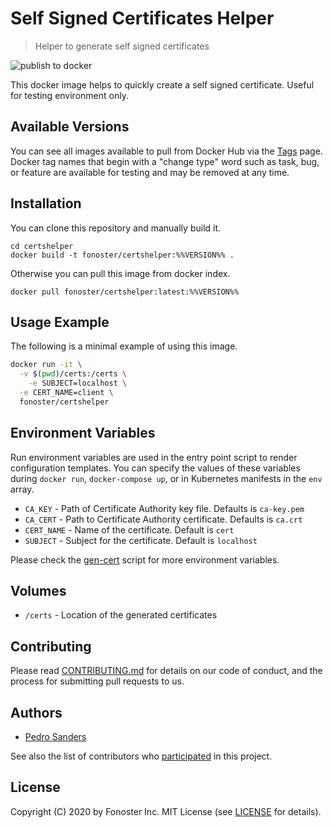 # Self Signed Certificates Helper

> Helper to generate self signed certificates

![publish to docker](https://github.com/fonoster/certshelper/workflows/publish%20to%20docker%20hub/badge.svg)

This docker image helps to quickly create a self signed certificate. Useful for testing environment only.

## Available Versions

You can see all images available to pull from Docker Hub via the [Tags](https://hub.docker.com/repository/registry-1.docker.io/fonoster/certshelper/tags?page=1) page. Docker tag names that begin with a "change type" word such as task, bug, or feature are available for testing and may be removed at any time.

## Installation

You can clone this repository and manually build it.

```
cd certshelper
docker build -t fonoster/certshelper:%%VERSION%% .
```

Otherwise you can pull this image from docker index.

```
docker pull fonoster/certshelper:latest:%%VERSION%%
```

## Usage Example

The following is a minimal example of using this image.

```bash
docker run -it \
  -v $(pwd)/certs:/certs \
	-e SUBJECT=localhost \
  -e CERT_NAME=client \
  fonoster/certshelper
```

## Environment Variables

Run environment variables are used in the entry point script to render configuration templates. You can specify the values of these variables during `docker run`, `docker-compose up`, or in Kubernetes manifests in the `env` array.

- `CA_KEY` - Path of Certificate Authority key file. Defaults is `ca-key.pem`
- `CA_CERT` - Path to Certificate Authority certificate. Defaults is `ca.crt`
- `CERT_NAME` - Name of the certificate. Default is `cert`
- `SUBJECT` - Subject for the certificate. Default is `localhost`

Please check the [gen-cert](https://github.com/fonoster/certhelper/blob/master/gen-certs) script for more environment variables.

## Volumes

- `/certs` - Location of the generated certificates

## Contributing

Please read [CONTRIBUTING.md](https://github.com/fonoster/fonos/blob/master/CONTRIBUTING.md) for details on our code of conduct, and the process for submitting pull requests to us.

## Authors

- [Pedro Sanders](https://github.com/psanders)

See also the list of contributors who [participated](https://github.com/fonoster/certshelper/contributors) in this project.

## License

Copyright (C) 2020 by Fonoster Inc. MIT License (see [LICENSE](https://github.com/fonoster/fonos/blob/master/LICENSE) for details).
